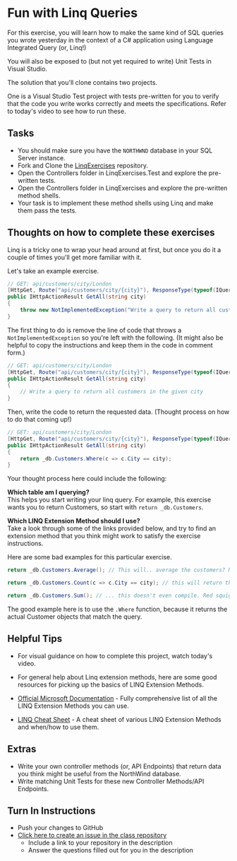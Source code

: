 # Fun with Linq Queries

For this exercise, you will learn how to make the same kind of SQL queries you wrote yesterday in the context of a C# application using Language Integrated Query (or, Linq!)

You will also be exposed to (but not yet required to write) Unit Tests in Visual Studio.

The solution that you'll clone contains two projects.

One is a Visual Studio Test project with tests pre-written for you to verify that the code you write works correctly and meets the specifications. Refer to today's video to see how to run these.

## Tasks

* You should make sure you have the `NORTHWND` database in your SQL Server instance.
* Fork and Clone the [LinqExercises](https://github.com/cameronoca/linq-exercises) repository.
* Open the Controllers folder in LinqExercises.Test and explore the pre-written tests.
* Open the Controllers folder in LinqExercises and explore the pre-written method shells.
* Your task is to implement these method shells using Linq and make them pass the tests.

## Thoughts on how to complete these exercises

Linq is a tricky one to wrap your head around at first, but once you do it a couple of times you'll get more familiar with it.

Let's take an example exercise.

```csharp
// GET: api/customers/city/London
[HttpGet, Route("api/customers/city/{city}"), ResponseType(typeof(IQueryable<Customer>))]
public IHttpActionResult GetAll(string city)
{
    throw new NotImplementedException("Write a query to return all customers in the given city");
}
```

The first thing to do is remove the line of code that throws a `NotImplementedException` so you're left with the following. (It might also be helpful to copy the instructions and keep them in the code in comment form.)

```csharp
// GET: api/customers/city/London
[HttpGet, Route("api/customers/city/{city}"), ResponseType(typeof(IQueryable<Customer>))]
public IHttpActionResult GetAll(string city)
{
	// Write a query to return all customers in the given city   
}
```

Then, write the code to return the requested data. (Thought process on how to do that coming up!)

```csharp
// GET: api/customers/city/London
[HttpGet, Route("api/customers/city/{city}"), ResponseType(typeof(IQueryable<Customer>))]
public IHttpActionResult GetAll(string city)
{
	return _db.Customers.Where(c => c.City == city);
}
```

Your thought process here could include the following:

**Which table am I querying?** <br />
This helps you start writing your linq query. For example, this exercise wants you to return Customers, so start with `return _db.Customers`.

**Which LINQ Extension Method should I use?**<br />
Take a look through some of the links provided below, and try to find an extension method that you think might work to satisfy the exercise instructions.

Here are some bad examples for this particular exercise.

```csharp
return _db.Customers.Average(); // This will.. average the customers? Not a good fit.
```
```csharp
return _db.Customers.Count(c => c.City == city); // this will return the number of customers matching the condition. No bueno.
```
```csharp
return _db.Customers.Sum(); // ... this doesn't even compile. Red squigglies e'rywhere.
```

The good example here is to use the `.Where` function, because it returns the actual Customer objects that match the query.

## Helpful Tips
- For visual guidance on how to complete this project, watch today's video. 
- For general help about Linq extension methods, here are some good resources for picking up the basics of LINQ Extension Methods.

- [Official Microsoft Documentation](https://msdn.microsoft.com/en-us/library/system.linq.enumerable_methods.aspx) - Fully comprehensive list of all the LINQ Extension Methods you can use.
- [LINQ Cheat Sheet](http://origincodeacademy.com/pdf/linq.pdf) - A cheat sheet of various LINQ Extension Methods and when/how to use them.

## Extras
* Write your own controller methods (or, API Endpoints) that return data you think might be useful from the NorthWind database.
* Write matching Unit Tests for these new Controller Methods/API Endpoints.

## Turn In Instructions
* Push your changes to GitHub 
* [Click here to create an issue in the class repository](https://www.github.com/OriginCodeAcademy/Cohort7/issues/new?title=16-FunWithLinqQueries&body=1.%20Where%20can%20I%20find%20your%20repository%3F%20(Paste%20the%20url%20of%20your%20repository%20below)%0A%0A2.%20What%20did%20you%20enjoy%20most%20about%20this%20project%3F%0A%0A3.%20What%20was%20the%20toughest%20part%3F%0A%0A)
    * Include a link to your repository in the description
    * Answer the questions filled out for you in the description